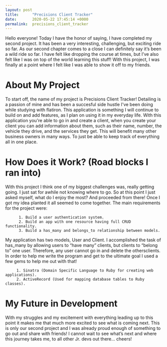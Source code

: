 ```yaml
---
layout: post
title:      "Precisions Client Tracker"
date:       2020-05-22 17:45:14 +0000
permalink:  precisions_client_tracker
---
```



Hello everyone! Today I have the honor of saying, I have completed my second project. It has been a very interesting, challenging, but exciting ride so far. As our second chapter comes to a close I can definitely say it’s been a wild ride so far. I have felt like dropping the course at times, but I’ve also felt like I was on top of the world learning this stuff! With this project, I was finally at a point where I felt like I was able to show it off to my friends.

# About My Project

To start off, the name of my project is Precisions Client Tracker! Detailing is a passion of mine and has been a succesful side hustle I've been doing while studying with flatiron. This application is something I will continue to build on and add features, as I plan on using it in my everyday life. With this application you're able to go in and create a client, when you create your client you can add information about them, such as their name, number, the vehicle they drive, and the services they get. This will benefit many other business owners in many ways. To just be able to keep track of everything all in one place.
# How Does it Work? (Road blocks I ran into)
With this project I think one of my biggest challenges was, really getting going. I just sat for awhile not knowing where to go. So at this point I just asked myself, what do I enjoy the most? And proceeded from there! Once I got my idea planted it all seemed to come together. The main requirements for the project were:

          1. Build a user authentication system.
          2. Build an app with one resource having full CRUD functionality.
          3. Build a has_many and belongs_to relationship between models.
My application has two models, User and Client. I accomplished the task of has_many by allowing users to “have many” clients, but clients to “belong to” one user. Therefore, any user cannot go in and delete the othersclients. In order to help me write the program and get to the ultimate goal I used a few gems to help me out with that!

         1. Sinatra (Domain Specific Language to Ruby for creating web applications).
         2. ActiveRecord (Used for mapping database tables to Ruby classes).
# My Future in Development
With my struggles and my excitement with everything leading up to this point it makes me that much more excited to see what is coming next. This is only our second project and I was already proud enough of something to go out and share with friends! I cannot wait to see what’s next and where this journey takes me, to all other Jr. devs out there… cheers!

